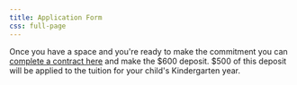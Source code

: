 ```yaml
---
title: Application Form
css: full-page
---
```


Once you have a space and you're ready to make the commitment you can <a href="https://directory.legup.care/childcare/lighthouse-montessori-school-seattle">complete a contract here</a> and make the $600 deposit. $500 of this deposit will be applied to the tuition for your child's Kindergarten year.

